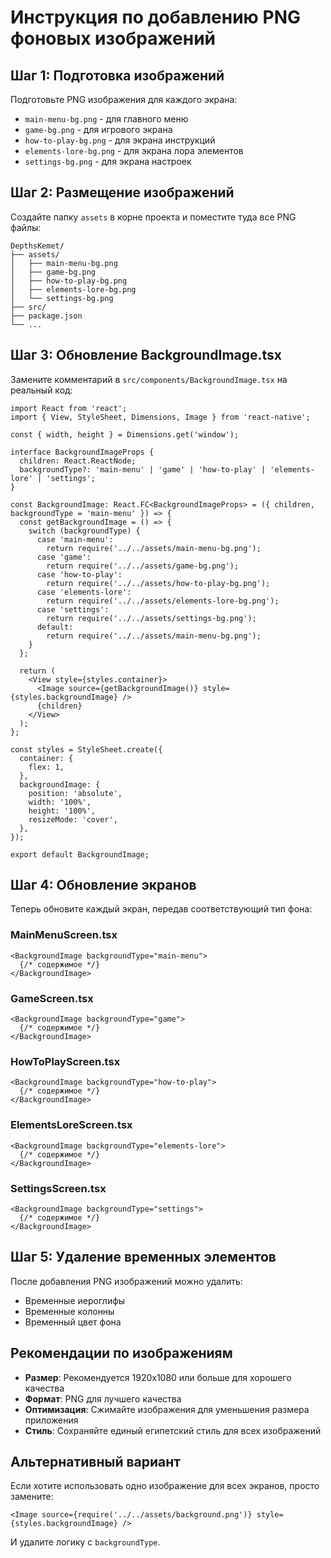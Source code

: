 # Инструкция по добавлению PNG фоновых изображений

## Шаг 1: Подготовка изображений

Подготовьте PNG изображения для каждого экрана:
- `main-menu-bg.png` - для главного меню
- `game-bg.png` - для игрового экрана  
- `how-to-play-bg.png` - для экрана инструкций
- `elements-lore-bg.png` - для экрана лора элементов
- `settings-bg.png` - для экрана настроек

## Шаг 2: Размещение изображений

Создайте папку `assets` в корне проекта и поместите туда все PNG файлы:

```
DepthsKemet/
├── assets/
│   ├── main-menu-bg.png
│   ├── game-bg.png
│   ├── how-to-play-bg.png
│   ├── elements-lore-bg.png
│   └── settings-bg.png
├── src/
├── package.json
└── ...
```

## Шаг 3: Обновление BackgroundImage.tsx

Замените комментарий в `src/components/BackgroundImage.tsx` на реальный код:

```tsx
import React from 'react';
import { View, StyleSheet, Dimensions, Image } from 'react-native';

const { width, height } = Dimensions.get('window');

interface BackgroundImageProps {
  children: React.ReactNode;
  backgroundType?: 'main-menu' | 'game' | 'how-to-play' | 'elements-lore' | 'settings';
}

const BackgroundImage: React.FC<BackgroundImageProps> = ({ children, backgroundType = 'main-menu' }) => {
  const getBackgroundImage = () => {
    switch (backgroundType) {
      case 'main-menu':
        return require('../../assets/main-menu-bg.png');
      case 'game':
        return require('../../assets/game-bg.png');
      case 'how-to-play':
        return require('../../assets/how-to-play-bg.png');
      case 'elements-lore':
        return require('../../assets/elements-lore-bg.png');
      case 'settings':
        return require('../../assets/settings-bg.png');
      default:
        return require('../../assets/main-menu-bg.png');
    }
  };

  return (
    <View style={styles.container}>
      <Image source={getBackgroundImage()} style={styles.backgroundImage} />
      {children}
    </View>
  );
};

const styles = StyleSheet.create({
  container: {
    flex: 1,
  },
  backgroundImage: {
    position: 'absolute',
    width: '100%',
    height: '100%',
    resizeMode: 'cover',
  },
});

export default BackgroundImage;
```

## Шаг 4: Обновление экранов

Теперь обновите каждый экран, передав соответствующий тип фона:

### MainMenuScreen.tsx
```tsx
<BackgroundImage backgroundType="main-menu">
  {/* содержимое */}
</BackgroundImage>
```

### GameScreen.tsx
```tsx
<BackgroundImage backgroundType="game">
  {/* содержимое */}
</BackgroundImage>
```

### HowToPlayScreen.tsx
```tsx
<BackgroundImage backgroundType="how-to-play">
  {/* содержимое */}
</BackgroundImage>
```

### ElementsLoreScreen.tsx
```tsx
<BackgroundImage backgroundType="elements-lore">
  {/* содержимое */}
</BackgroundImage>
```

### SettingsScreen.tsx
```tsx
<BackgroundImage backgroundType="settings">
  {/* содержимое */}
</BackgroundImage>
```

## Шаг 5: Удаление временных элементов

После добавления PNG изображений можно удалить:
- Временные иероглифы
- Временные колонны
- Временный цвет фона

## Рекомендации по изображениям

- **Размер**: Рекомендуется 1920x1080 или больше для хорошего качества
- **Формат**: PNG для лучшего качества
- **Оптимизация**: Сжимайте изображения для уменьшения размера приложения
- **Стиль**: Сохраняйте единый египетский стиль для всех изображений

## Альтернативный вариант

Если хотите использовать одно изображение для всех экранов, просто замените:

```tsx
<Image source={require('../../assets/background.png')} style={styles.backgroundImage} />
```

И удалите логику с `backgroundType`.
